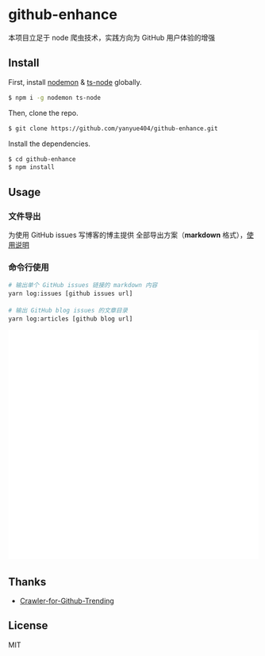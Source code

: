 # github-enhance

本项目立足于 node 爬虫技术，实践方向为 GitHub 用户体验的增强

## Install

First, install [nodemon](https://github.com/remy/nodemon) & [ts-node](https://github.com/TypeStrong/ts-node/) globally.

```bash
$ npm i -g nodemon ts-node
```

Then, clone the repo.

```bash
$ git clone https://github.com/yanyue404/github-enhance.git
```

Install the dependencies.

```bash
$ cd github-enhance
$ npm install
```

## Usage

### 文件导出

为使用 GitHub issues 写博客的博主提供 全部导出方案（**markdown** 格式），[使用说明](./docs/github-issues-export.md)

### 命令行使用

```bash
# 输出单个 GitHub issues 链接的 markdown 内容
yarn log:issues [github issues url]

# 输出 GitHub blog issues 的文章目录
yarn log:articles [github blog url]
```

![](./screenshot/issues.svg)

## Thanks

- [Crawler-for-Github-Trending](https://github.com/ZY2071/Crawler-for-Github-Trending)

## License

MIT
